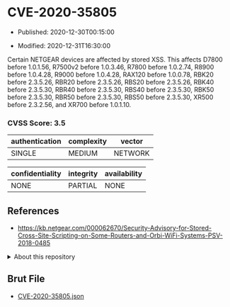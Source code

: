 # CVE-2020-35805

- Published: 2020-12-30T00:15:00

- Modified: 2020-12-31T16:30:00

Certain NETGEAR devices are affected by stored XSS. This affects D7800 before 1.0.1.56, R7500v2 before 1.0.3.46, R7800 before 1.0.2.74, R8900 before 1.0.4.28, R9000 before 1.0.4.28, RAX120 before 1.0.0.78, RBK20 before 2.3.5.26, RBR20 before 2.3.5.26, RBS20 before 2.3.5.26, RBK40 before 2.3.5.30, RBR40 before 2.3.5.30, RBS40 before 2.3.5.30, RBK50 before 2.3.5.30, RBR50 before 2.3.5.30, RBS50 before 2.3.5.30, XR500 before 2.3.2.56, and XR700 before 1.0.1.10.

### CVSS Score: **3.5**

| authentication | complexity | vector |
| --- | --- | --- |
| SINGLE | MEDIUM | NETWORK |

| confidentiality | integrity | availability |
| --- | --- | --- |
| NONE | PARTIAL | NONE |

## References

* https://kb.netgear.com/000062670/Security-Advisory-for-Stored-Cross-Site-Scripting-on-Some-Routers-and-Orbi-WiFi-Systems-PSV-2018-0485

<details>
<summary>About this repository</summary> 

  This repository is part of the project [Live Hack CVE](https://github.com/Live-Hack-CVE). Main website can be found [www.live-hack.org](https://www.live-hack.org) 
  
  Made by [Sn0wAlice](https://github.com/Sn0wAlice) for the people that care about security and need to have a feed of the latest CVEs. Hope you enjoy it, don't forget to star the repo and follow me on [Twitter](https://twitter.com/Sn0wAlice) and [Github](https://github.com/Sn0wAlice). And that is my [personnal website](https://www.alice-snow.me/)

  - [Home Page](https://github.com/Live-Hack-CVE)
  - [Framework](https://github.com/Live-Hack-CVE/cve-framework)
  - [CVE database](https://github.com/Live-Hack-CVE/full_database)
  - [Changelog](https://github.com/Live-Hack-CVE/Changelog)
</details>

## Brut File

* [CVE-2020-35805.json](https://raw.githubusercontent.com/Live-Hack-CVE/full_database/main/cves/2020/CVE-2020-35805.json)

